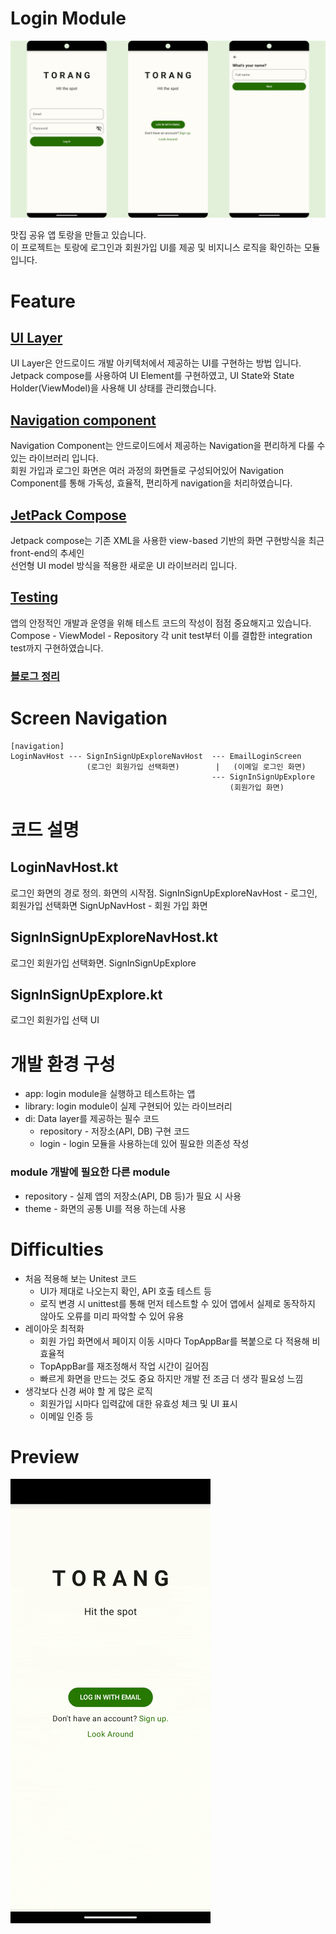 # Login Module

<img src="screenshots/screen.jpg" alt=""/>

맛집 공유 앱 토랑을 만들고 있습니다.</br>
이 프로젝트는 토랑에 로그인과 회원가입 UI를 제공 및 비지니스 로직을 확인하는 모듈입니다.

# Feature
## [UI Layer](Documents/ui_layer/UiLayerImplements.md)
UI Layer은 안드로이드 개발 아키텍처에서 제공하는 UI를 구현하는 방법 입니다.</br>Jetpack compose를 사용하여 UI Element를 구현하였고, UI State와 State Holder(ViewModel)을 사용해 UI 상태를 관리했습니다.
## [Navigation component](Documents/navigation/1_0Navigation.md)
Navigation Component는 안드로이드에서 제공하는 Navigation을 편리하게 다룰 수 있는 라이브러리 입니다.</br>
회원 가입과 로그인 화면은 여러 과정의 화면들로 구성되어있어 Navigation Component를 통해 가독성, 효율적, 편리하게 navigation을 처리하였습니다.
## [JetPack Compose](Documents/jetpack_compose/JetpackCompose.md)
Jetpack compose는 기존 XML을 사용한 view-based 기반의 화면 구현방식을 최근 front-end의 추세인<br>
선언형 UI model 방식을 적용한 새로운 UI 라이브러리 입니다.

## [Testing](Documents/test/Testing.md)
앱의 안정적인 개발과 운영을 위해 테스트 코드의 작성이 점점 중요해지고 있습니다.<br>
Compose - ViewModel - Repository 각 unit test부터 이를 결합한 integration test까지 구현하였습니다.

### [블로그 정리](https://srandroid.tistory.com/category/%ED%86%A0%EB%9E%91/%E3%84%B4%ED%9A%8C%EC%9B%90%EA%B0%80%EC%9E%85)

# Screen Navigation

```
[navigation]
LoginNavHost --- SignInSignUpExploreNavHost  --- EmailLoginScreen
                 (로그인 회원가입 선택화면)        |   (이메일 로그인 화면)
                                             --- SignInSignUpExplore
                                                 (회원가입 화면)
```

# 코드 설명

## LoginNavHost.kt

로그인 화면의 경로 정의. 화면의 시작점.
SignInSignUpExploreNavHost - 로그인, 회원가입 선택화면
SignUpNavHost - 회원 가입 화면

## SignInSignUpExploreNavHost.kt

로그인 회원가입 선택화면.
SignInSignUpExplore

## SignInSignUpExplore.kt

로그인 회원가입 선택 UI

# 개발 환경 구성

- app: login module을 실행하고 테스트하는 앱
- library: login module이 실제 구현되어 있는 라이브러리
- di: Data layer를 제공하는 필수 코드
    - repository - 저장소(API, DB) 구현 코드
    - login - login 모듈을 사용하는데 있어 필요한 의존성 작성

### module 개발에 필요한 다른 module

- repository - 실제 앱의 저장소(API, DB 등)가 필요 시 사용
- theme - 화면의 공통 UI를 적용 하는데 사용

# Difficulties

- 처음 적용해 보는 Unitest 코드
    - UI가 제대로 나오는지 확인, API 호출 테스트 등
    - 로직 변경 시 unittest를 통해 먼저 테스트할 수 있어 앱에서 실제로 동작하지 않아도 오류를 미리 파악할 수 있어 유용
- 레이아웃 최적화
    - 회원 가입 화면에서 페이지 이동 시마다 TopAppBar를 복붙으로 다 적용해 비효율적
    - TopAppBar를 재조정해서 작업 시간이 길어짐
    - 빠르게 화면을 만드는 것도 중요 하지만 개발 전 조금 더 생각 필요성 느낌
- 생각보다 신경 써야 할 게 많은 로직
    - 회원가입 시마다 입력값에 대한 유효성 체크 및 UI 표시
    - 이메일 인증 등

# Preview

<img src="screenshots/preview.gif" alt=""/>
